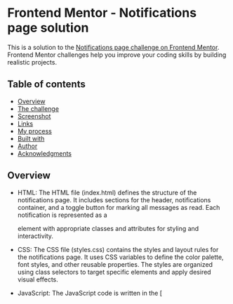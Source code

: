 # Frontend Mentor - Notifications page solution

This is a solution to the [Notifications page challenge on Frontend Mentor](https://www.frontendmentor.io/challenges/notifications-page-DqK5QAmKbC). Frontend Mentor challenges help you improve your coding skills by building realistic projects.

## Table of contents

- [Overview](#overview)
- [The challenge](#the-challenge)
- [Screenshot](#screenshot)
- [Links](#links)
- [My process](#my-process)
- [Built with](#built-with)
- [Author](#author)
- [Acknowledgments](#acknowledgments)

## Overview

- HTML: The HTML file (index.html) defines the structure of the notifications page. It includes sections for the header, notifications container, and a toggle button for marking all messages as read. Each notification is represented as a <div> element with appropriate classes and attributes for styling and interactivity.

- CSS: The CSS file (styles.css) contains the styles and layout rules for the notifications page. It uses CSS variables to define the color palette, font styles, and other reusable properties. The styles are organized using class selectors to target specific elements and apply desired visual effects.

- JavaScript: The JavaScript code is written in the [<script>] tag within the HTML file. It starts by selecting the necessary elements from the page using query selectors. Then, it adds event listeners to handle user interactions. The code counts the number of unread messages, updates the count when a message is marked as read, and provides a function to mark all messages as read.

### The challenge

Users should be able to:

- Distinguish between "unread" and "read" notifications
- Select "Mark all as read" to toggle the visual state of the unread notifications and set the number of unread messages to zero
- View the optimal layout for the interface depending on their device's screen size
- See hover and focus states for all interactive elements on the page

### Screenshot

![](./assets/images/Screenshot.png)

### Links

- Solution URL: [Add solution URL here](https://your-solution-url.com)
- Live Site URL: [Add live site URL here](https://your-live-site-url.com)

## My process

The process of creating the Notifications Page involved the following steps:

- Design: The initial design and layout for the notifications page were provided by Frontend Mentor. This design served as the starting point for building the page.

- HTML Structure: The HTML structure was created to define the overall layout of the notifications page. The necessary elements, such as the header, notifications container, and toggle button, were included.

- CSS Styling: The CSS file was developed to apply styles to the HTML elements and achieve the desired visual appearance. CSS variables were used to define the color palette and font styles for easy customization.

- JavaScript Interactivity: JavaScript code was added to make the notifications page interactive. Event listeners were attached to handle user actions, such as clicking on a notification to mark it as read or clicking the "Mark all as read" button. The code dynamically updates the unread message count and applies appropriate styling changes to the notifications.

- Testing and Refinement: The notifications page was tested in different web browsers and screen sizes to ensure compatibility and responsiveness. Any bugs or issues were identified and fixed during this stage. The code was refined for optimal performance and maintainability.

### Built with

- Semantic HTML5 markup
- CSS custom properties
- Flexbox
- CSS Grid
- Mobile-first workflow
- Vanilla JavaScript

## Author

- Frontend Mentor - [@dirudeen](https://www.frontendmentor.io/profile/dirudeen)
- Twitter - [@deenboi22](https://www.twitter.com/deenboi22)

## Acknowledgments

I would like to express my sincere appreciation to Fronted-Mentor for providing me with the invaluable opportunity to utilize their projects for practice and skill development as a frontend engineer. I am particularly grateful for the opportunity to receive feedback and learn from experienced mentors and fellow developers within the Fronted-Mentor community. The constructive criticism and encouragement have motivated me to constantly improve my work and strive for excellence. I am truly thankful for the exceptional learning and growth opportunities provided by Fronted-Mentor. It has been an invaluable resource for my professional development, and I am sincerely grateful for their commitment to nurturing the next generation of frontend developers.
